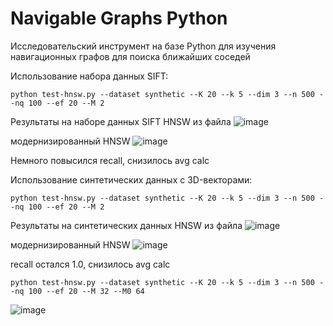 # Navigable Graphs Python
Исследовательский инструмент на базе Python для изучения навигационных графов для поиска ближайших соседей

Использование набора данных SIFT:
```
python test-hnsw.py --dataset synthetic --K 20 --k 5 --dim 3 --n 500 --nq 100 --ef 20 --M 2
```
Результаты на наборе данных SIFT
HNSW из файла
![image](https://github.com/user-attachments/assets/e826a092-0d71-439a-a973-771e53893255)


модернизированный HNSW
![image](https://github.com/user-attachments/assets/bdbfdfff-1d8f-4d1f-ac1a-6d012e7c76a5)

Немного повысился recall, снизилось avg calc

Использование синтетических данных с 3D-векторами:
```
python test-hnsw.py --dataset synthetic --K 20 --k 5 --dim 3 --n 500 --nq 100 --ef 20 --M 2
```
Результаты на синтетических данных
HNSW из файла
![image](https://github.com/user-attachments/assets/5a756751-20d0-45b0-aec6-e595730b1195)

модернизированный HNSW
![image](https://github.com/user-attachments/assets/06170f24-0e00-4159-9880-055d5a2671aa)

recall остался 1.0, снизилось avg calc

```
python test-hnsw.py --dataset synthetic --K 20 --k 5 --dim 3 --n 500 --nq 100 --ef 20 --M 32 --M0 64
```
![image](https://github.com/user-attachments/assets/4c95f77f-cf69-42ff-b8f6-608bea28fab7)

